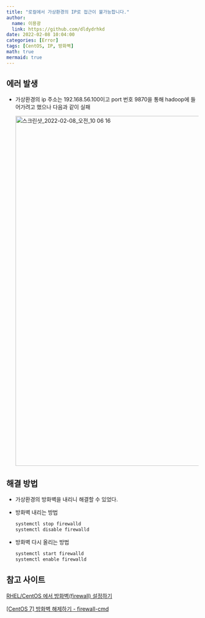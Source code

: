 ```yaml
---
title: "로컬에서 가상환경의 IP로 접근이 불가능합니다."
author:
  name: 이용광
  link: https://github.com/dldydrhkd
date: 2022-02-08 10:04:00
categories: [Error]
tags: [CentOS, IP, 방화벽]
math: true
mermaid: true
---
```


## 에러 발생

- 가상환경의 ip 주소는 192.168.56.100이고 port 번호 9870을 통해 hadoop에 들어가려고 했으나 다음과 같이 실패
    
    <img width="917" alt="스크린샷_2022-02-08_오전_10 06 16" src="https://user-images.githubusercontent.com/48857296/161660486-6fb951df-7609-461a-844f-9c64c156091a.png">
    

## 해결 방법

- 가상환경의 방화벽을 내리니 해결할 수 있었다.
- 방화벽 내리는 방법
    
    ```bash
    systemctl stop firewalld
    systemctl disable firewalld
    ```
    
- 방화벽 다시 올리는 방법
    
    ```bash
    systemctl start firewalld
    systemctl enable firewalld
    ```
    

## 참고 사이트

[RHEL/CentOS 에서 방화벽(firewall) 설정하기](https://www.lesstif.com/system-admin/rhel-centos-firewall-22053128.html)

[[CentOS 7] 방화벽 해제하기 - firewall-cmd](https://holjjack.tistory.com/115)
